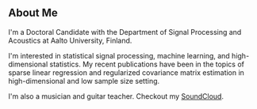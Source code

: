## About Me

I'm a Doctoral Candidate with the Department of Signal Processing and Acoustics at Aalto University, Finland.

I'm interested in statistical signal processing, machine learning, and high-dimensional statistics. My recent publications have been in the topics of sparse linear regression and regularized covariance matrix estimation in high-dimensional and low sample size setting.

I'm also a musician and guitar teacher. Checkout my [SoundCloud](https://soundcloud.com/elias-raninen).
